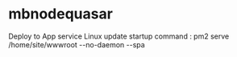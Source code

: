 # mbnodequasar
Deploy to App service Linux
update startup command : pm2 serve /home/site/wwwroot --no-daemon --spa
